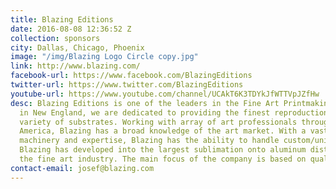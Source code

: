 ```yaml
---
title: Blazing Editions
date: 2016-08-08 12:36:52 Z
collection: sponsors
city: Dallas, Chicago, Phoenix
image: "/img/Blazing Logo Circle copy.jpg"
link: http://www.blazing.com/
facebook-url: https://www.facebook.com/BlazingEditions
twitter-url: https://www.twitter.com/BlazingEditions
youtube-url: https://www.youtube.com/channel/UCAkT6K3TDYkJfWTTVpJZfHw
desc: Blazing Editions is one of the leaders in the Fine Art Printmaking Industry.  Based
  in New England, we are dedicated to providing the finest reproductions work on a
  variety of substrates. Working with array of art professionals throughout North
  America, Blazing has a broad knowledge of the art market. With a vast amount of
  machinery and expertise, Blazing has the ability to handle custom/unique jobs. Currently,
  Blazing has developed into the largest sublimation onto aluminum distributor to
  the fine art industry. The main focus of the company is based on quality & service.
contact-email: josef@blazing.com
---
```


